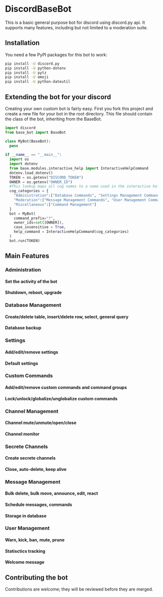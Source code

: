 # DiscordBaseBot
This is a basic general purpose bot for discord using discord.py api.
It supports many features, including but not limited to a moderation suite.

## Installation
You need a few PyPI packages for this bot to work:

````bash
pip install -U discord.py
pip install -U python-dotenv
pip install -U pytz
pip install -U emoji
pip install -U python-dateutil
````
## Extending the bot for your discord
Creating your own custom bot is fairly easy.
First you fork this project and create a new file for your bot in the root directory.
This file should contain the class of the bot, inheriting from the BaseBot.

````python
import discord
from base_bot import BaseBot

class MyBot(BaseBot):
  pass
  
if __name__ == "__main__":
  import os
  import dotenv
  from base.modules.interactive_help import InteractiveHelpCommand
  dotenv.load_dotenv()
  TOKEN = os.getenv("DISCORD_TOKEN")
  OWNER = os.getenv("OWNER_ID")
  #This lookup maps all cog names to a name used in the interactive help.
  cog_categories = {
    "Administration":["Database Commands", "Settings Management Commands", "Administration Commands"],
    "Moderation":["Message Management Commands", "User Management Commands", "Channel Management Commands", "Moderation Commands"],
    "Miscellaneous":["Command Management"]
  }
  bot = MyBot(
    command_prefix="?",
    owner_ids=set([OWNER]),
    case_insensitive = True,
    help_command = InteractiveHelpCommand(cog_categories)
  )
  bot.run(TOKEN)
````

## Main Features
### Administration
#### Set the activity of the bot
#### Shutdown, reboot, upgrade
### Database Management
#### Create/delete table, insert/delete row, select, general query
#### Database backup
### Settings
#### Add/edit/remove settings
#### Default settings
### Custom Commands
#### Add/edit/remove custom commands and command groups
#### Lock/unlock/globalize/unglobalize custom commands
### Channel Management
#### Channel mute/unmute/open/close
#### Channel monitor
### Secrete Channels
#### Create secrete channels
#### Close, auto-delete, keep alive
### Message Management
#### Bulk delete, bulk move, announce, edit, react
#### Schedule messages, commands
#### Storage in database
### User Management
#### Warn, kick, ban, mute, prune
#### Statisctics tracking
#### Welcome message

## Contributing the bot
Contributions are welcome; they will be reviewed before they are merged.
